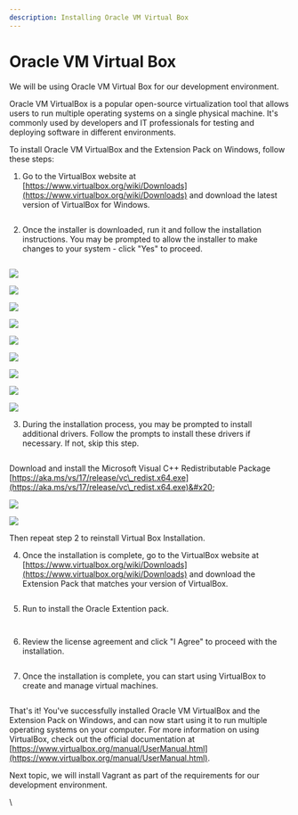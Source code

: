 ```yaml
---
description: Installing Oracle VM Virtual Box
---
```


# Oracle VM Virtual Box

We will be using Oracle VM Virtual Box for our development environment.

Oracle VM VirtualBox is a popular open-source virtualization tool that allows users to run multiple operating systems on a single physical machine. It's commonly used by developers and IT professionals for testing and deploying software in different environments.

To install Oracle VM VirtualBox and the Extension Pack on Windows, follow these steps:

1. Go to the VirtualBox website at [https://www.virtualbox.org/wiki/Downloads](https://www.virtualbox.org/wiki/Downloads) and download the latest version of VirtualBox for Windows.

<figure><img src=".gitbook/assets/image (29) (1).png" alt=""><figcaption></figcaption></figure>

2. Once the installer is downloaded, run it and follow the installation instructions. You may be prompted to allow the installer to make changes to your system - click "Yes" to proceed.

<figure><img src=".gitbook/assets/image (15).png" alt=""><figcaption></figcaption></figure>

![](<.gitbook/assets/image (12) (2).png>)

![](<.gitbook/assets/image (2) (3).png>)

![](<.gitbook/assets/image (23) (2).png>)

![](<.gitbook/assets/image (30) (1).png>)

![](<.gitbook/assets/image (9) (2).png>)

![](<.gitbook/assets/image (3) (2).png>)

![](<.gitbook/assets/image (21) (2).png>)

![](<.gitbook/assets/image (6) (2).png>)

![](<.gitbook/assets/image (26).png>)

3. During the installation process, you may be prompted to install additional drivers. Follow the prompts to install these drivers if necessary. If not, skip this step.

<figure><img src=".gitbook/assets/image (25) (1).png" alt=""><figcaption></figcaption></figure>

Download and install the Microsoft Visual C++ Redistributable Package [https://aka.ms/vs/17/release/vc\_redist.x64.exe](https://aka.ms/vs/17/release/vc\_redist.x64.exe)&#x20;

![](<.gitbook/assets/image (27) (1).png>)

![](<.gitbook/assets/image (28).png>)

Then repeat step 2 to reinstall Virtual Box Installation.

4. Once the installation is complete, go to the VirtualBox website at [https://www.virtualbox.org/wiki/Downloads](https://www.virtualbox.org/wiki/Downloads) and download the Extension Pack that matches your version of VirtualBox.

<figure><img src=".gitbook/assets/image (8) (2).png" alt=""><figcaption></figcaption></figure>

5. Run to install the Oracle Extention pack.

<figure><img src=".gitbook/assets/image (16) (1).png" alt=""><figcaption></figcaption></figure>

<figure><img src=".gitbook/assets/image (1) (3).png" alt=""><figcaption></figcaption></figure>

6. Review the license agreement and click "I Agree" to proceed with the installation.

<figure><img src=".gitbook/assets/image (11) (1).png" alt=""><figcaption></figcaption></figure>

7. Once the installation is complete, you can start using VirtualBox to create and manage virtual machines.

<figure><img src=".gitbook/assets/image (13) (2).png" alt=""><figcaption></figcaption></figure>

That's it! You've successfully installed Oracle VM VirtualBox and the Extension Pack on Windows, and can now start using it to run multiple operating systems on your computer. For more information on using VirtualBox, check out the official documentation at [https://www.virtualbox.org/manual/UserManual.html](https://www.virtualbox.org/manual/UserManual.html).



Next topic, we will install Vagrant as part of the requirements for our development environment.

\
